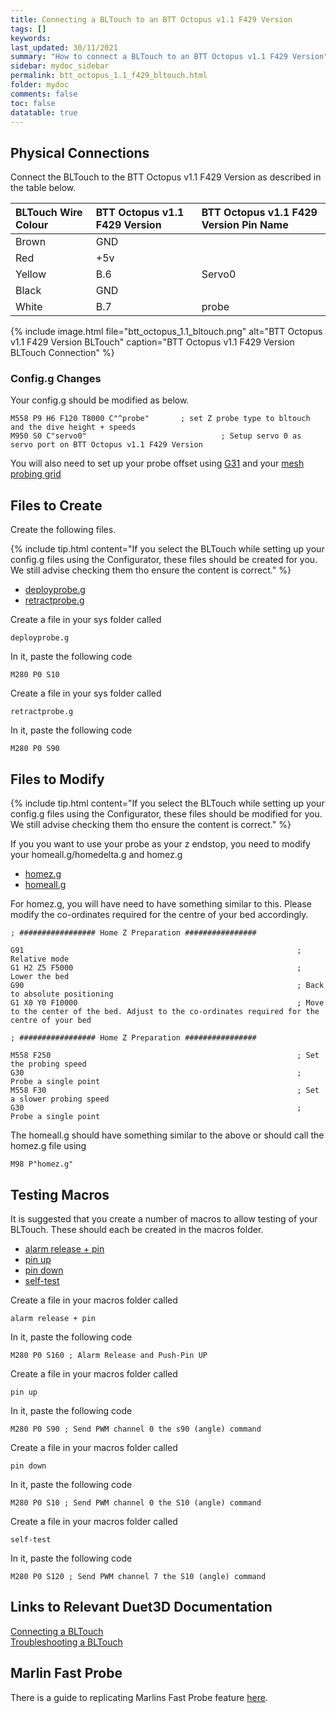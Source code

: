 ```yaml
---
title: Connecting a BLTouch to an BTT Octopus v1.1 F429 Version
tags: []
keywords: 
last_updated: 30/11/2021
summary: "How to connect a BLTouch to an BTT Octopus v1.1 F429 Version"
sidebar: mydoc_sidebar
permalink: btt_octopus_1.1_f429_bltouch.html
folder: mydoc
comments: false
toc: false
datatable: true
---
```


## Physical Connections

Connect the BLTouch to the BTT Octopus v1.1 F429 Version as described in the table below.  

<div class="datatable-begin"></div>

|BLTouch Wire Colour|BTT Octopus v1.1 F429 Version|BTT Octopus v1.1 F429 Version Pin Name|
|:---|:---|:---|
|Brown|GND||
|Red|+5v||
|Yellow|B.6|Servo0|
|Black|GND||
|White|B.7|probe|

{% include image.html file="btt_octopus_1.1_bltouch.png" alt="BTT Octopus v1.1 F429 Version BLTouch" caption="BTT Octopus v1.1 F429 Version BLTouch Connection" %}

<div class="datatable-end"></div>

### Config.g Changes

Your config.g should be modified as below.
```
M558 P9 H6 F120 T8000 C"^probe"       ; set Z probe type to bltouch and the dive height + speeds
M950 S0 C"servo0"                              ; Setup servo 0 as servo port on BTT Octopus v1.1 F429 Version
```

You will also need to set up your probe offset using [G31](https://docs.duet3d.com/en/User_manual/Reference/Gcodes#g31-set-or-report-current-probe-status) and your [mesh probing grid](https://docs.duet3d.com/en/User_manual/Reference/Gcodes#m557-set-z-probe-point-or-define-probing-grid)

## Files to Create

Create the following files. 

{% include tip.html content="If you select the BLTouch while setting up your config.g files using the Configurator, these files should be created for you. We still advise checking them tho ensure the content is correct." %}

<ul id="profileTabs" class="nav nav-tabs">
    <li class="active"><a class="noCrossRef" href="#deploy" data-toggle="tab">deployprobe.g</a></li>
    <li><a class="noCrossRef" href="#retract" data-toggle="tab">retractprobe.g</a></li>
</ul>
  <div class="tab-content">
<div role="tabpanel" class="tab-pane active" id="deploy" markdown="1">

Create a file in your sys folder called
```
deployprobe.g
```
In it, paste the following code
```
M280 P0 S10
```

</div>

<div role="tabpanel" class="tab-pane" id="retract" markdown="1">

Create a file in your sys folder called
```
retractprobe.g
```
In it, paste the following code
```
M280 P0 S90
```

</div>

</div>

## Files to Modify

{% include tip.html content="If you select the BLTouch while setting up your config.g files using the Configurator, these files should be modified for you. We still advise checking them tho ensure the content is correct." %}

If you you want to use your probe as your z endstop, you need to modify your homeall.g/homedelta.g and homez.g

<ul id="profileTabs" class="nav nav-tabs">
    <li class="active"><a class="noCrossRef" href="#homez" data-toggle="tab">homez.g</a></li>
    <li><a class="noCrossRef" href="#homeall" data-toggle="tab">homeall.g</a></li>
</ul>
  <div class="tab-content">
<div role="tabpanel" class="tab-pane active" id="homez" markdown="1">

For homez.g, you will have need to have something similar to this. Please modify the co-ordinates required for the centre of your bed accordingly.
```
; ################# Home Z Preparation ################

G91 															; Relative mode
G1 H2 Z5 F5000													; Lower the bed
G90																; Back to absolute positioning
G1 X0 Y0 F10000 		 										; Move to the center of the bed. Adjust to the co-ordinates required for the centre of your bed

; ################# Home Z Preparation ################

M558 F250 				 										; Set the probing speed
G30					 											; Probe a single point
M558 F30 				 										; Set a slower probing speed
G30					 											; Probe a single point
```

</div>

<div role="tabpanel" class="tab-pane" id="homeall" markdown="1">

The homeall.g should have something similar to the above or should call the homez.g file using
```
M98 P"homez.g"
```

</div>

</div>

## Testing Macros

It is suggested that you create a number of macros to allow testing of your BLTouch. These should each be created in the macros folder.  

<ul id="profileTabs" class="nav nav-tabs">
    <li class="active"><a class="noCrossRef" href="#alarm" data-toggle="tab">alarm release + pin</a></li>
    <li><a class="noCrossRef" href="#pinup" data-toggle="tab">pin up</a></li>
    <li><a class="noCrossRef" href="#pindown" data-toggle="tab">pin down</a></li>
    <li><a class="noCrossRef" href="#selftest" data-toggle="tab">self-test</a></li>
</ul>
  <div class="tab-content">
<div role="tabpanel" class="tab-pane active" id="alarm" markdown="1">

Create a file in your macros folder called
```
alarm release + pin
```
In it, paste the following code
```
M280 P0 S160 ; Alarm Release and Push-Pin UP
```

</div>

<div role="tabpanel" class="tab-pane" id="pinup" markdown="1">

Create a file in your macros folder called
```
pin up
```
In it, paste the following code
```
M280 P0 S90 ; Send PWM channel 0 the s90 (angle) command
```

</div>

<div role="tabpanel" class="tab-pane" id="pindown" markdown="1">

Create a file in your macros folder called
```
pin down
```
In it, paste the following code
```
M280 P0 S10 ; Send PWM channel 0 the S10 (angle) command
```

</div>

<div role="tabpanel" class="tab-pane" id="selftest" markdown="1">

Create a file in your macros folder called
```
self-test
```
In it, paste the following code
```
M280 P0 S120 ; Send PWM channel 7 the S10 (angle) command
```
</div>

</div>

## Links to Relevant Duet3D Documentation

[Connecting a BLTouch](https://docs.duet3d.com/en/User_manual/Connecting_hardware/Z_probe_connecting#bltouch)  
[Troubleshooting a BLTouch](https://docs.duet3d.com/en/User_manual/Troubleshooting/BLTouch_troubleshooting)


## Marlin Fast Probe

There is a guide to replicating Marlins Fast Probe feature [here](https://forum.duet3d.com/topic/14544/guide-to-marlin-s-fast-bltouch-probing-feature-on-duet).